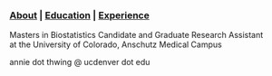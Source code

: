 <head>
  <meta charset="UTF-8">
  <meta name="keywords" content="Annie Thwing,Colorado,biostatistics">
  <meta name="author" content="Annie Thwing">
  <meta name="viewport" content="width=device-width, initial-scale=1.0">
</head>

### [About](https://athwing.github.io)  |  [Education](https://athwing.github.io/education) |  [Experience](https://athwing.github.io/experience)

Masters in Biostatistics Candidate and Graduate Research Assistant <br>
at the University of Colorado, Anschutz Medical Campus

annie dot thwing @ ucdenver dot edu
